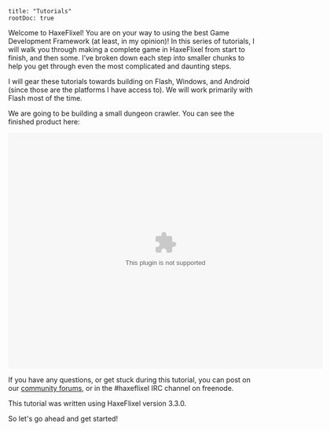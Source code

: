 ```
title: "Tutorials"
rootDoc: true
```

Welcome to HaxeFlixel! You are on your way to using the best Game Development Framework (at least, in my opinion)!
In this series of tutorials, I will walk you through making a complete game in HaxeFlixel from start to finish, and
then some. I’ve broken down each step into smaller chunks to help you get through even the most complicated and
daunting steps.

I will gear these tutorials towards building on Flash, Windows, and Android (since those are the platforms I have access
to). We will work primarily with Flash most of the time.

We are going to be building a small dungeon crawler. You can see the finished product here:

<object width="640" height="480">
    <param name="movie" value="http://haxeflixel.com/demos/swf/TurnBasedRPG.swf">
    <embed src="http://haxeflixel.com/demos/swf/TurnBasedRPG.swf" width="640" height="480">
    </embed>
</object>

If you have any questions, or get stuck during this tutorial, you can post on our
[community forums](http://haxeflixel.com/forum/), or in the #haxeflixel IRC channel on freenode.

This tutorial was written using HaxeFlixel version 3.3.0.

So let's go ahead and get started!
